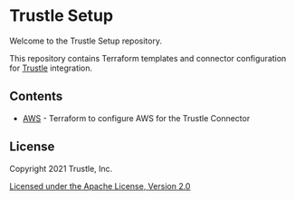 # Trustle Setup

Welcome to the Trustle Setup repository.

This repository contains Terraform templates and connector configuration for
[Trustle](https://trustle.com) integration.

## Contents

+ [AWS](aws) - Terraform to configure AWS for the Trustle Connector

## License

Copyright 2021 Trustle, Inc.

[Licensed under the Apache License, Version 2.0](LICENSE)
